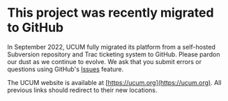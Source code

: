 # This project was recently migrated to GitHub

In September 2022, UCUM fully migrated its platform from a self-hosted Subversion repository and Trac ticketing system to GitHub. Please pardon our dust as we continue to evolve. We ask that you submit errors or questions using GitHub's [Issues](https://github.com/ucum-org/ucum/issues) feature.

The UCUM website is available at [https://ucum.org](https://ucum.org). All previous links should redirect to their new locations.
